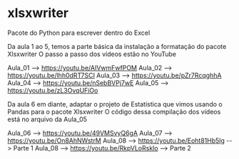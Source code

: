 # xlsxwriter
Pacote do Python para escrever dentro do Excel

Da aula 1 ao 5, temos a parte básica da instalação a formatação do pacote Xlsxwriter
O passo a passo dos vídeos estão no YouTube

Aula_01 --> https://youtu.be/AIVwmFwfPOM
Aula_02 --> https://youtu.be/lhh0dRT7SCI
Aula_03 --> https://youtu.be/pZr7RcqghhA
Aula_04 --> https://youtu.be/nSebBVPj7wE
Aula_05 --> https://youtu.be/zL3OvqUFiOo

Da aula 6 em diante, adaptar o projeto de Estatística que vimos usando o Pandas para o pacote Xlsxwriter
O código dessa compilação dos vídeos está no arquivo da Aula_05

Aula_06 --> https://youtu.be/49VMSvyQ6gA
Aula_07 --> https://youtu.be/On8AhNWstrM
Aula_08 --> https://youtu.be/Eoht81Hb5lg --> Parte 1
Aula_08 --> https://youtu.be/RkpVLoRsklo --> Parte 2

